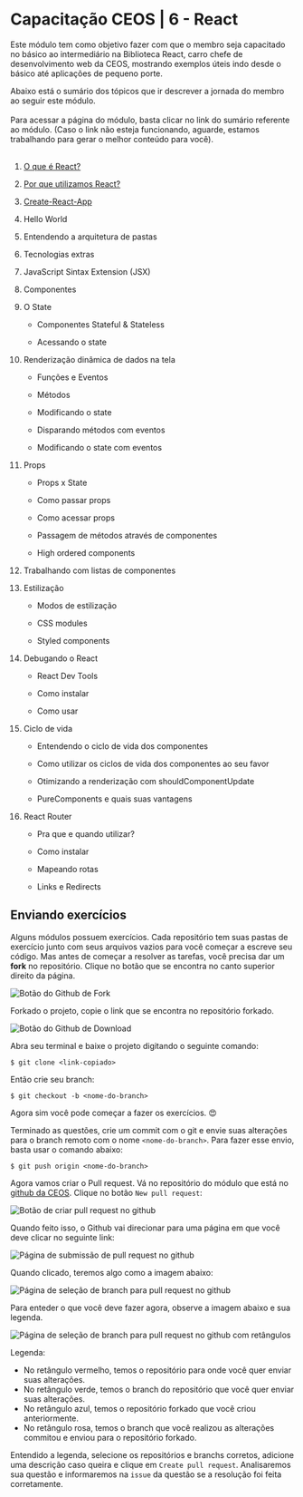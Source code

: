 # Capacitação CEOS | 6 - React


Este módulo tem como objetivo fazer com que o membro seja capacitado no básico ao intermediário na Biblioteca React, carro chefe de desenvolvimento web da CEOS, mostrando exemplos úteis indo desde o básico até aplicações de pequeno porte.

Abaixo está o sumário dos tópicos que ir descrever a jornada do membro ao seguir este módulo.
<br/><br/>
Para acessar a página do módulo, basta clicar no link do sumário referente ao módulo. (Caso o link não esteja funcionando, aguarde, estamos trabalhando para gerar o melhor conteúdo para você).
<br/><br/>

1. [O que é React?](https://ceos-jr.github.io/Capacitacao-CEOS-6-React/1-oqueereact)

2. [Por que utilizamos React?](https://ceos-jr.github.io/Capacitacao-CEOS-6-React/porqueutilizamosreact)

3. [Create-React-App](https://ceos-jr.github.io/Capacitacao-CEOS-6-React/3-create-react-app)
	
4. Hello World 

5. Entendendo a arquitetura de pastas

6. Tecnologias extras

7. JavaScript Sintax Extension (JSX)


8. Componentes

9. O State

    * Componentes Stateful & Stateless
	
    * Acessando o state


10. Renderização dinâmica de dados na tela

    * Funções e Eventos
  
    * Métodos

    * Modificando o state

    * Disparando métodos com eventos

    * Modificando o state com eventos

11. Props
 
    * Props x State

    * Como passar props

    * Como acessar props

    * Passagem de métodos através de componentes

    * High ordered components




12. Trabalhando com listas de componentes



13. Estilização

    * Modos de estilização

    * CSS modules

    * Styled components

14. Debugando o React

    * React Dev Tools

    * Como instalar

    * Como usar

15. Ciclo de vida

    * Entendendo o ciclo de vida dos componentes

    * Como utilizar os ciclos de vida dos componentes ao seu favor

    * Otimizando a renderização com shouldComponentUpdate

    * PureComponents e quais suas vantagens


16. React Router

    * Pra que e quando utilizar?

    * Como instalar

    * Mapeando rotas

    * Links e Redirects


## Enviando exercícios

Alguns módulos possuem exercícios. Cada repositório tem suas pastas de exercício junto com seus arquivos vazios para você começar a escreve seu código. Mas antes de começar a resolver as tarefas, você precisa dar um **fork** no repositório. Clique no botão que se encontra no canto superior direito da página.

![Botão do Github de Fork](https://github.com/ceos-jr/Capacitacao-CEOS-4-JS-Assincrono/raw/master/.github/github-fork.png)

Forkado o projeto, copie o link que se encontra no repositório forkado.

![Botão do Github de Download](https://github.com/ceos-jr/Capacitacao-CEOS-4-JS-Assincrono/raw/master/.github/github-download.png)

Abra seu terminal e baixe o projeto digitando o seguinte comando:

```shellscript
$ git clone <link-copiado>
```

Então crie seu branch:

```shellscript
$ git checkout -b <nome-do-branch>
```

Agora sim você pode começar a fazer os exercícios. :heart_eyes:

Terminado as questões, crie um commit com o git e envie suas alterações para o branch remoto com o nome `<nome-do-branch>`. Para fazer esse envio, basta usar o comando abaixo:

```shellscript
$ git push origin <nome-do-branch>
```

Agora vamos criar o Pull request. Vá no repositório do módulo que está no [github da CEOS](https://github.com/ceos-jr). Clique no botão `New pull request`:

![Botão de criar pull request no github](https://github.com/ceos-jr/Capacitacao-CEOS-4-JS-Assincrono/raw/master/.github/github-new-pr.png)

Quando feito isso, o Github vai direcionar para uma página em que você deve clicar no seguinte link:

![Página de submissão de pull request no github](https://github.com/ceos-jr/Capacitacao-CEOS-4-JS-Assincrono/raw/master/.github/github-pr1.png)

Quando clicado, teremos algo como a imagem abaixo:

![Página de seleção de branch para pull request no github](https://github.com/ceos-jr/Capacitacao-CEOS-4-JS-Assincrono/raw/master/.github/github-pr2.png)

Para enteder o que você deve fazer agora, observe a imagem abaixo e sua legenda.

![Página de seleção de branch para pull request no github com retângulos](https://github.com/ceos-jr/Capacitacao-CEOS-4-JS-Assincrono/raw/master/.github/github-pr3.png)

Legenda:
 - No retângulo vermelho, temos o repositório para onde você quer enviar suas alterações.
 - No retângulo verde, temos o branch do repositório que você quer enviar suas alterações.
 - No retângulo azul, temos o repositório forkado que você criou anteriormente.
 - No retângulo rosa, temos o branch que você realizou as alterações commitou e enviou para o repositório forkado.

Entendido a legenda, selecione os repositórios e branchs corretos, adicione uma descrição caso queira e clique em `Create pull request`. Analisaremos sua questão e informaremos na `issue` da questão se a resolução foi feita corretamente.
